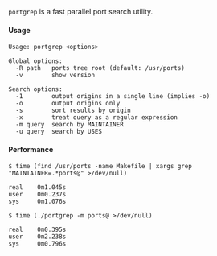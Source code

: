 `portgrep` is a fast parallel port search utility.


#### Usage

```
Usage: portgrep <options>

Global options:
  -R path   ports tree root (default: /usr/ports)
  -v        show version

Search options:
  -1        output origins in a single line (implies -o)
  -o        output origins only
  -s        sort results by origin
  -x        treat query as a regular expression
  -m query  search by MAINTAINER
  -u query  search by USES
```

#### Performance

```shell
$ time (find /usr/ports -name Makefile | xargs grep "MAINTAINER=.*ports@" >/dev/null)

real    0m1.045s
user    0m0.237s
sys     0m1.076s
```

```shell
$ time (./portgrep -m ports@ >/dev/null)

real    0m0.395s
user    0m2.238s
sys     0m0.796s
```
